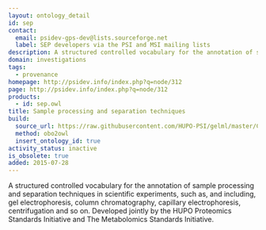 ```yaml
---
layout: ontology_detail
id: sep
contact:
  email: psidev-gps-dev@lists.sourceforge.net
  label: SEP developers via the PSI and MSI mailing lists
description: A structured controlled vocabulary for the annotation of sample processing and separation techniques in scientific experiments.
domain: investigations
tags:
  - provenance
homepage: http://psidev.info/index.php?q=node/312
page: http://psidev.info/index.php?q=node/312
products:
  - id: sep.owl
title: Sample processing and separation techniques
build:
  source_url: https://raw.githubusercontent.com/HUPO-PSI/gelml/master/CV/sep.obo
  method: obo2owl
  insert_ontology_id: true
activity_status: inactive
is_obsolete: true
added: 2015-07-28
---
```


A structured controlled vocabulary for the annotation of sample processing and separation techniques in scientific experiments, such as, and including, gel electrophoresis, column chromatography, capillary electrophoresis, centrifugation and so on. Developed jointly by the HUPO Proteomics Standards Initiative and The Metabolomics Standards Initiative.

